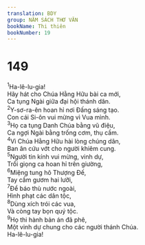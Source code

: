 ```yaml
---
translation: BDY
group: NĂM SÁCH THƠ VĂN
bookName: Thi thiên 
bookNumber: 19
---
```


<div class="title"><h1>149</h1></div>
<span class="verse thi_149_1"><sup>1</sup>Ha-lê-lu-gia!<br/>Hãy hát cho Chúa Hằng Hữu bài ca mới,<br/>Ca tụng Ngài giữa đại hội thánh dân.<br/></span>
<span class="verse thi_149_2"><sup>2</sup>Y-sơ-ra-ên hoan hỉ nơi Đấng sáng tạo.<br/>Con cái Si-ôn vui mừng vì Vua mình.<br/></span>
<span class="verse thi_149_3"><sup>3</sup>Họ ca tụng Danh Chúa bằng vũ điệu,<br/>Ca ngợi Ngài bằng trống cơm, thụ cầm.<br/></span>
<span class="verse thi_149_4"><sup>4</sup>Vì Chúa Hằng Hữu hài lòng chúng dân,<br/>Ban ân cứu vớt cho người khiêm cung.<br/></span>
<span class="verse thi_149_5"><sup>5</sup>Người tin kính vui mừng, vinh dự,<br/>Trổi giọng ca hoan hỉ trên giường,<br/></span>
<span class="verse thi_149_6"><sup>6</sup>Miệng tung hô Thượng Đế,<br/>Tay cầm gươm hai lưỡi,<br/></span>
<span class="verse thi_149_7"><sup>7</sup>Để báo thù nước ngoài,<br/>Hình phạt các dân tộc,<br/></span>
<span class="verse thi_149_8"><sup>8</sup>Dùng xích trói các vua,<br/>Và còng tay bọn quý tộc.<br/></span>
<span class="verse thi_149_9"><sup>9</sup>Họ thi hành bản án đã phê,<br/>Một vinh dự chung cho các người thánh Chúa.<br/>Ha-lê-lu-gia!</span>
